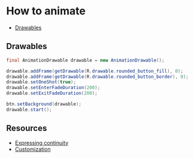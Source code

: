 # How to animate

- [Drawables](#Drawables)

## Drawables

```java
final AnimationDrawable drawable = new AnimationDrawable();

drawable.addFrame(getDrawable(R.drawable.rounded_button_fill), 0);
drawable.addFrame(getDrawable(R.drawable.rounded_button_border), 0);
drawable.setOneShot(true);
drawable.setEnterFadeDuration(200);
drawable.setExitFadeDuration(200);

btn.setBackground(drawable);
drawable.start();
```

## Resources

- [Expressing continuity](https://material.io/design/motion/#expressing-continuity)
- [Customization](https://material.io/design/motion/customization.html)
